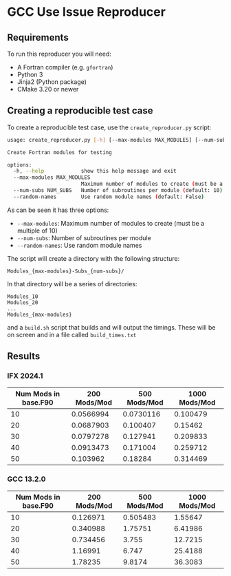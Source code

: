 # GCC Use Issue Reproducer

## Requirements

To run this reproducer you will need:

- A Fortran compiler (e.g. `gfortran`)
- Python 3
- Jinja2 (Python package)
- CMake 3.20 or newer

## Creating a reproducible test case

To create a reproducible test case, use the `create_reproducer.py` script:
```bash
usage: create_reproducer.py [-h] [--max-modules MAX_MODULES] [--num-subs NUM_SUBS] [--random-names]

Create Fortran modules for testing

options:
  -h, --help            show this help message and exit
  --max-modules MAX_MODULES
                        Maximum number of modules to create (must be a multiple of 10) (default: 50)
  --num-subs NUM_SUBS   Number of subroutines per module (default: 10)
  --random-names        Use random module names (default: False)
```

As can be seen it has three options:
- `--max-modules`: Maximum number of modules to create (must be a multiple of 10)
- `--num-subs`: Number of subroutines per module
- `--random-names`: Use random module names

The script will create a directory with the following structure:
```
Modules_{max-modules}-Subs_{num-subs}/
```

In that directory will be a series of directories:
```
Modules_10
Modules_20
...
Modules_{max-modules}
```
and a `build.sh` script that builds and will output the timings. These will be on screen
and in a file called `build_times.txt`

## Results

### IFX 2024.1

| Num Mods in base.F90 | 200 Mods/Mod | 500 Mods/Mod | 1000 Mods/Mod |
|----------------------|--------------|--------------|---------------|
| 10                   | 0.0566994    | 0.0730116    | 0.100479      |
| 20                   | 0.0687903    | 0.100407     | 0.15462       |
| 30                   | 0.0797278    | 0.127941     | 0.209833      |
| 40                   | 0.0913473    | 0.171004     | 0.259712      |
| 50                   | 0.103962     | 0.18284      | 0.314469      |

### GCC 13.2.0

| Num Mods in base.F90 | 200 Mods/Mod | 500 Mods/Mod | 1000 Mods/Mod |
|----------------------|--------------|--------------|---------------|
| 10                   | 0.126971     | 0.505483     | 1.55647       |
| 20                   | 0.340988     | 1.75751      | 6.41986       |
| 30                   | 0.734456     | 3.755        | 12.7215       |
| 40                   | 1.16991      | 6.747        | 25.4188       |
| 50                   | 1.78235      | 9.8174       | 36.3083       |
